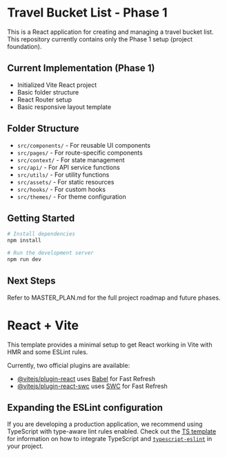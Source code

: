 # Travel Bucket List - Phase 1

This is a React application for creating and managing a travel bucket list. This repository currently contains only the Phase 1 setup (project foundation).

## Current Implementation (Phase 1)

- Initialized Vite React project
- Basic folder structure
- React Router setup
- Basic responsive layout template

## Folder Structure

- `src/components/` - For reusable UI components
- `src/pages/` - For route-specific components
- `src/context/` - For state management
- `src/api/` - For API service functions
- `src/utils/` - For utility functions
- `src/assets/` - For static resources
- `src/hooks/` - For custom hooks
- `src/themes/` - For theme configuration

## Getting Started

```bash
# Install dependencies
npm install

# Run the development server
npm run dev
```

## Next Steps

Refer to MASTER_PLAN.md for the full project roadmap and future phases.

# React + Vite

This template provides a minimal setup to get React working in Vite with HMR and some ESLint rules.

Currently, two official plugins are available:

- [@vitejs/plugin-react](https://github.com/vitejs/vite-plugin-react/blob/main/packages/plugin-react) uses [Babel](https://babeljs.io/) for Fast Refresh
- [@vitejs/plugin-react-swc](https://github.com/vitejs/vite-plugin-react/blob/main/packages/plugin-react-swc) uses [SWC](https://swc.rs/) for Fast Refresh

## Expanding the ESLint configuration

If you are developing a production application, we recommend using TypeScript with type-aware lint rules enabled. Check out the [TS template](https://github.com/vitejs/vite/tree/main/packages/create-vite/template-react-ts) for information on how to integrate TypeScript and [`typescript-eslint`](https://typescript-eslint.io) in your project.
